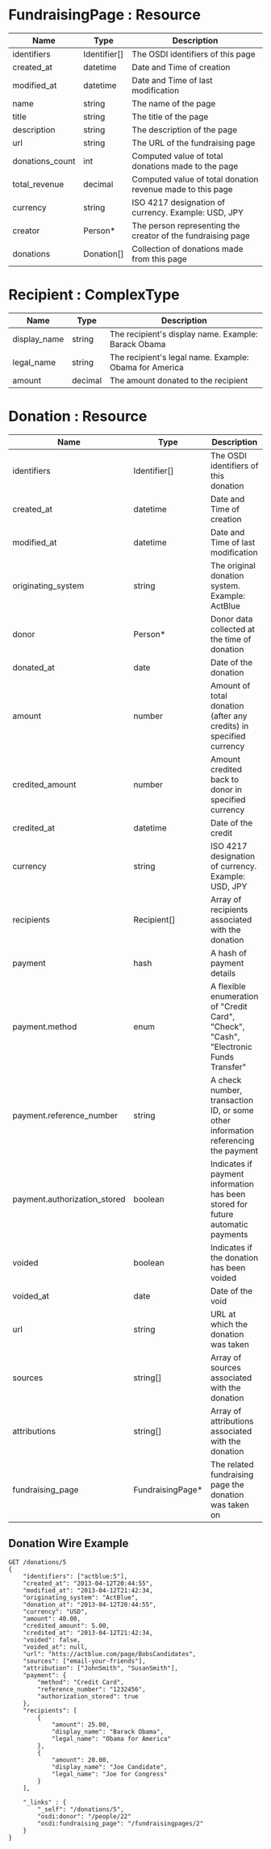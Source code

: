 # FundraisingPage : Resource
| Name          | Type      | Description
|-----------    |-----------|--------------
|identifiers    |Identifier[] |The OSDI identifiers of this page
|created_at	    |datetime	| Date and Time of creation
|modified_at	|datetime	| Date and Time of last modification
|name			|string		|The name of the page
|title			|string		|The title of the page
|description 	|string		|The description of the page
|url			|string	 	|The URL of the fundraising page
|donations_count|int		|Computed value of total donations made to the page
|total_revenue	|decimal	|Computed value of total donation revenue made to this page
|currency		|string		|ISO 4217 designation of currency. Example: USD, JPY
|creator		|Person*	|The person representing the creator of the fundraising page
|donations		|Donation[] |Collection of donations made from this page

# Recipient : ComplexType
| Name          | Type      | Description
|-----------    |-----------|--------------
|display_name	|string		|The recipient's display name. Example: Barack Obama
|legal_name		|string		|The recipient's legal name. Example: Obama for America
|amount  		|decimal	|The amount donated to the recipient

# Donation : Resource
| Name          | Type      | Description
|-----------    |-----------|--------------
|identifiers    |Identifier[] |The OSDI identifiers of this donation
|created_at	    |datetime	| Date and Time of creation
|modified_at	|datetime	| Date and Time of last modification
|originating_system			|string		|The original donation system. Example: ActBlue
|donor			|Person*    |Donor data collected at the time of donation
|donated_at  |date     	|Date of the donation
|amount         |number		|Amount of total donation (after any credits) in specified currency
|credited_amount|number		|Amount credited back to donor in specified currency
|credited_at	|datetime	|Date of the credit
|currency		|string		|ISO 4217 designation of currency. Example: USD, JPY
|recipients		|Recipient[]|Array of recipients associated with the donation
|payment		|hash		|A hash of payment details
|payment.method	|enum		|A flexible enumeration of "Credit Card", "Check", "Cash", "Electronic Funds Transfer"
|payment.reference_number	|string		|A check number, transaction ID, or some other information referencing the payment
|payment.authorization_stored	|boolean	|Indicates if payment information has been stored for future automatic payments
|voided			|boolean	|Indicates if the donation has been voided
|voided_at  	|date		|Date of the void
|url			|string		|URL at which the donation was taken
|sources		|string[]   |Array of sources associated with the donation
|attributions	|string[]   |Array of attributions associated with the donation
|fundraising_page|FundraisingPage* |The related fundraising page the donation was taken on 

## Donation Wire Example

	GET /donations/5
	{
	    "identifiers": ["actblue:5"],
		"created_at": "2013-04-12T20:44:55",
		"modified_at": "2013-04-12T21:42:34,
		"originating_system": "ActBlue",
		"donation_at": "2013-04-12T20:44:55",
	    "currency": "USD",
		"amount": 40.00,
		"credited_amount": 5.00,
		"credited_at": "2013-04-12T21:42:34,
	    "voided": false,
		"voided_at": null,
		"url": "htts://actblue.com/page/BobsCandidates",
		"sources": ["email-your-friends"],
		"attribution": ["JohnSmith", "SusanSmith"],
		"payment": {
			"method": "Credit Card",
			"reference_number": "1232456",
			"authorization_stored": true
		},
		"recipients": [
			{
				"amount": 25.00,
				"display_name": "Barack Obama",
				"legal_name": "Obama for America"
			},
			{
				"amount": 20.00,
				"display_name": "Joe Candidate",
				"legal_name": "Joe for Congress"
			}
		],
	
	    "_links" : {
            "_self": "/donations/5",
			"osdi:donor": "/people/22"
            "osdi:fundraising_page": "/fundraisingpages/2"
	    }
	}
